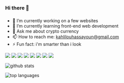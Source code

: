 ### Hi there 👋

### 
- 🔭 I’m currently working on a few websites
- 🌱 I’m currently learning front-end web development
- 💬 Ask me about crypto currency
- 📫 How to reach me: kahlilouhassayoun@gmail.com
- ⚡ Fun fact: i'm smarter than i look

<img src="https://img.shields.io/badge/-HTML-e34f26?logo=html5&logoColor=fff"> <img src="https://img.shields.io/badge/-python-3776AB?logo=python&logoColor=fff"> <img src="https://img.shields.io/badge/-CSS-572B6?logo=css3&logoColor=fff"> <img src="https://img.shields.io/badge/-javascript-F7DF1E?logo=javascript&logoColor=fff"> <img src="https://img.shields.io/badge/-c-A8B9CC?logo=clogoColor=fff"> <img src="https://img.shields.io/badge/-c++-00599C?logo=c++logoColor=fff"> <img src="https://img.shields.io/badge/-ruby-CC342D?logo=rubylogoColor=fff"> <img src="https://img.shields.io/badge/-puppet-FFAE1A?logo=puppetlogoColor=fff"> 

![github stats](https://github-readme-stats.vercel.app/api?username=khalil-hassayoun&count_private=true&show_icons=true&theme=radical)

![top languages](https://github-readme-stats.vercel.app/api/top-langs/?username=khalil-hassayoun&show_icons=true&theme=radical)

